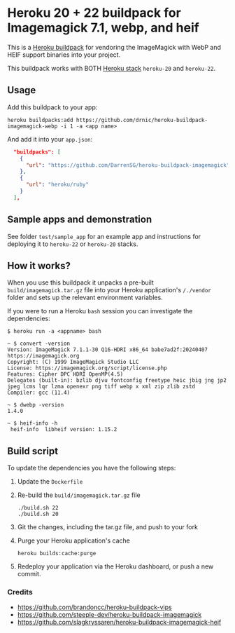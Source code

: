 # Heroku 20 + 22 buildpack for Imagemagick 7.1, webp, and heif

This is a [Heroku buildpack](http://devcenter.heroku.com/articles/buildpacks) for vendoring the ImageMagick with WebP and HEIF support binaries into your project.

This buildpack works with BOTH [Heroku stack](https://devcenter.heroku.com/articles/stack) `heroku-20` and `heroku-22`.

## Usage

Add this buildpack to your app:

```plain
heroku buildpacks:add https://github.com/drnic/heroku-buildpack-imagemagick-webp -i 1 -a <app name>
```

And add it into your `app.json`:

```json
  "buildpacks": [
    {
      "url": "https://github.com/DarrenSG/heroku-buildpack-imagemagick"
    },
    {
      "url": "heroku/ruby"
    }
  ],
```

## Sample apps and demonstration

See folder `test/sample_app` for an example app and instructions for deploying it to `heroku-22` or `heroku-20` stacks.

## How it works?

When you use this buildpack it unpacks a pre-built `build/imagemagick.tar.gz` file into your Heroku application's `/./vendor` folder and sets up the relevant environment variables.

If you were to run a Heroku `bash` session you can investigate the dependencies:

```plain
$ heroku run -a <appname> bash

~ $ convert -version
Version: ImageMagick 7.1.1-30 Q16-HDRI x86_64 babe7ad2f:20240407 https://imagemagick.org
Copyright: (C) 1999 ImageMagick Studio LLC
License: https://imagemagick.org/script/license.php
Features: Cipher DPC HDRI OpenMP(4.5)
Delegates (built-in): bzlib djvu fontconfig freetype heic jbig jng jp2 jpeg lcms lqr lzma openexr png tiff webp x xml zip zlib zstd
Compiler: gcc (11.4)

~ $ dwebp -version
1.4.0

~ $ heif-info -h
 heif-info  libheif version: 1.15.2
```

## Build script

To update the dependencies you have the following steps:

1. Update the `Dockerfile`
2. Re-build the `build/imagemagick.tar.gz` file

    ```plain
    ./build.sh 22
    ./build.sh 20
    ```

3. Git the changes, including the tar.gz file, and push to your fork
4. Purge your Heroku application's cache

   ```plain
   heroku builds:cache:purge
   ```

5. Redeploy your application via the Heroku dashboard, or push a new commit.

### Credits

* <https://github.com/brandoncc/heroku-buildpack-vips>
* <https://github.com/steeple-dev/heroku-buildpack-imagemagick>
* <https://github.com/slagkryssaren/heroku-buildpack-imagemagick-heif>
